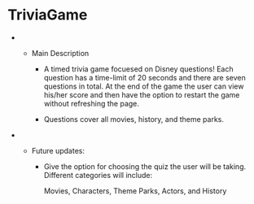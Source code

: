 # TriviaGame

* * Main Description

    * A timed trivia game focuesed on Disney questions! Each question has a time-limit of 20 seconds and there are seven questions in total. At the end of the game the user can view his/her score and then have the option to restart the game without refreshing the page.

    * Questions cover all movies, history, and theme parks.

* * Future updates:

    * Give the option for choosing the quiz the user will be taking. Different categories will include:

        Movies, Characters, Theme Parks, Actors, and History

